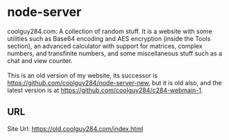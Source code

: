 # node-server
coolguy284.com: A collection of random stuff. It is a website with some utilities such as Base64 encoding and AES encryption (inside the Tools section), an advanced calculator with support for matrices, complex numbers, and transfinite numbers, and some miscellaneous stuff such as a chat and view counter.\
\
This is an old version of my website, its successor is https://github.com/coolguy284/node-server-new, but it is old also, and the latest version is at https://github.com/coolguy284/c284-webmain-1.
## URL
Site Url: https://old.coolguy284.com/index.html
